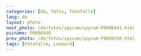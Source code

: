 ```yaml
---
categories: [de, fotos, fotofalle]
lang: de
layout: photo
next_photo: /de/fotos/spycam/spycam-P0000441.html
picname: P0000440
prev_photo: /de/fotos/spycam/spycam-P0000350.html
tags: [Fotofalle, Leopard]
---
```

